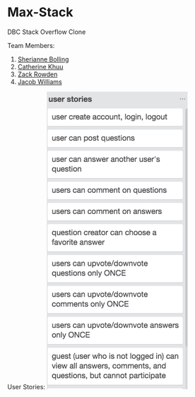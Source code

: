 # Max-Stack
DBC Stack Overflow Clone

Team Members:
1. [Sherianne Bolling](https://github.com/sheriannebolling)
2. [Catherine Khuu](https://github.com/catkhuu)
3. [Zack Rowden](https://github.com/regulus33)
4. [Jacob Williams](https://github.com/jacobgwilliams)


User Stories:
![](user-stories-max-stack.png)
